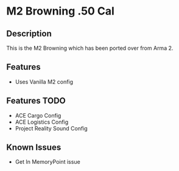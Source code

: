# M2 Browning .50 Cal

## Description
This is the M2 Browning which has been ported over from Arma 2.

## Features
* Uses Vanilla M2 config

## Features TODO
* ACE Cargo Config
* ACE Logistics Config
* Project Reality Sound Config

## Known Issues
* Get In MemoryPoint issue